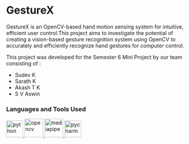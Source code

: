 # GestureX
GestureX is an OpenCV-based hand motion sensing system for intuitive, efficient user control.This project aims to investigate the potential of creating a vision-based gesture recognition system using OpenCV to accurately and efficiently recognize hand gestures for computer control.

This project was developed for the Semester 6 Mini Project by our team consisting of :
- Sudev K
- Sarath K
- Akash T K
- S V Aswin

### Languages and Tools Used
<a href="https://www.python.org" target="_blank" rel="noreferrer"> <img src="https://user-images.githubusercontent.com/74038190/212257472-08e52665-c503-4bd9-aa20-f5a4dae769b5.gif" alt="python" width="45" height="45"/> </a>
<a href="https://opencv.org/" target="_blank" rel="noreferrer"> <img src="https://editor.analyticsvidhya.com/uploads/800882.png" alt="opencv" width="50" height="50"/> </a>
<a href="https://developers.google.com/mediapipe" target="_blank" rel="noreferrer"> <img src="https://yt3.googleusercontent.com/ytc/AOPolaRCLtk0dFe9XgCDF3JAhadHDajjlo85lw0gf88O=s176-c-k-c0x00ffffff-no-rj" alt="mediapipe" width="50" height="50"/> </a>
<a href="https://www.jetbrains.com/pycharm/" target="_blank" rel="noreferrer"> <img src="https://user-images.githubusercontent.com/74038190/238200437-de038172-e903-4951-926c-755878deb0b4.gif" alt="pycharm" width="45" height="45"/> </a>
